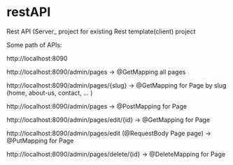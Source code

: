 # restAPI
Rest API (Server_ project for existing Rest template(client) project

Some path of APIs:

http://localhost:8090

http://localhost:8090/admin/pages                                   -> @GetMapping all pages

http://localhost:8090/admin/pages/{slug}                            -> @GetMapping for Page by slug (home, about-us, contact, ... )

http://localhost:8090/admin/pages                                   -> @PostMapping for Page

http://localhost:8090/admin/pages/edit/{id}                         -> @GetMapping for Page

http://localhost:8090/admin/pages/edit  (@RequestBody Page page)    -> @PutMapping for Page

http://localhost:8090/admin/pages/delete/{id}                         -> @DeleteMapping for Page
